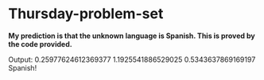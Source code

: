 # Thursday-problem-set


**My prediction is that the unknown language is Spanish. This is proved by the code provided.**

Output: 
0.25977624612369377
1.1925541886529025
0.5343637869169197
Spanish!
